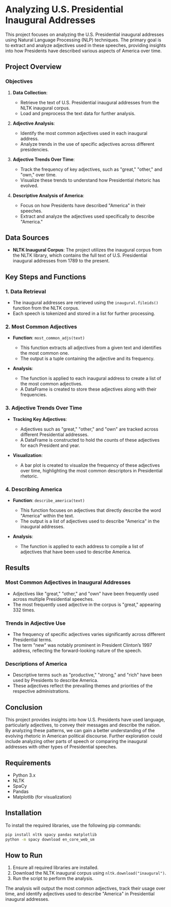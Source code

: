 # Analyzing U.S. Presidential Inaugural Addresses

This project focuses on analyzing the U.S. Presidential inaugural addresses using Natural Language Processing (NLP) techniques. The primary goal is to extract and analyze adjectives used in these speeches, providing insights into how Presidents have described various aspects of America over time.

## Project Overview

### Objectives

1. **Data Collection**:
   - Retrieve the text of U.S. Presidential inaugural addresses from the NLTK inaugural corpus.
   - Load and preprocess the text data for further analysis.

2. **Adjective Analysis**:
   - Identify the most common adjectives used in each inaugural address.
   - Analyze trends in the use of specific adjectives across different presidencies.

3. **Adjective Trends Over Time**:
   - Track the frequency of key adjectives, such as "great," "other," and "own," over time.
   - Visualize these trends to understand how Presidential rhetoric has evolved.

4. **Descriptive Analysis of America**:
   - Focus on how Presidents have described "America" in their speeches.
   - Extract and analyze the adjectives used specifically to describe "America."

## Data Sources

- **NLTK Inaugural Corpus**: The project utilizes the inaugural corpus from the NLTK library, which contains the full text of U.S. Presidential inaugural addresses from 1789 to the present.

## Key Steps and Functions

### 1. Data Retrieval

- The inaugural addresses are retrieved using the `inaugural.fileids()` function from the NLTK corpus.
- Each speech is tokenized and stored in a list for further processing.

### 2. Most Common Adjectives

- **Function**: `most_common_adjs(text)`
  - This function extracts all adjectives from a given text and identifies the most common one.
  - The output is a tuple containing the adjective and its frequency.

- **Analysis**:
  - The function is applied to each inaugural address to create a list of the most common adjectives.
  - A DataFrame is created to store these adjectives along with their frequencies.

### 3. Adjective Trends Over Time

- **Tracking Key Adjectives**:
  - Adjectives such as "great," "other," and "own" are tracked across different Presidential addresses.
  - A DataFrame is constructed to hold the counts of these adjectives for each President and year.

- **Visualization**:
  - A bar plot is created to visualize the frequency of these adjectives over time, highlighting the most common descriptors in Presidential rhetoric.

### 4. Describing America

- **Function**: `describe_america(text)`
  - This function focuses on adjectives that directly describe the word "America" within the text.
  - The output is a list of adjectives used to describe "America" in the inaugural addresses.

- **Analysis**:
  - The function is applied to each address to compile a list of adjectives that have been used to describe America.

## Results

### Most Common Adjectives in Inaugural Addresses

- Adjectives like "great," "other," and "own" have been frequently used across multiple Presidential speeches.
- The most frequently used adjective in the corpus is "great," appearing 332 times.

### Trends in Adjective Use

- The frequency of specific adjectives varies significantly across different Presidential terms.
- The term "new" was notably prominent in President Clinton’s 1997 address, reflecting the forward-looking nature of the speech.

### Descriptions of America

- Descriptive terms such as "productive," "strong," and "rich" have been used by Presidents to describe America.
- These adjectives reflect the prevailing themes and priorities of the respective administrations.

## Conclusion

This project provides insights into how U.S. Presidents have used language, particularly adjectives, to convey their messages and describe the nation. By analyzing these patterns, we can gain a better understanding of the evolving rhetoric in American political discourse. Further exploration could include analyzing other parts of speech or comparing the inaugural addresses with other types of Presidential speeches.

## Requirements

- Python 3.x
- NLTK
- SpaCy
- Pandas
- Matplotlib (for visualization)

## Installation

To install the required libraries, use the following pip commands:

```bash
pip install nltk spacy pandas matplotlib
python -m spacy download en_core_web_sm
```

## How to Run

1. Ensure all required libraries are installed.
2. Download the NLTK inaugural corpus using `nltk.download("inaugural")`.
3. Run the script to perform the analysis.

The analysis will output the most common adjectives, track their usage over time, and identify adjectives used to describe "America" in Presidential inaugural addresses.
